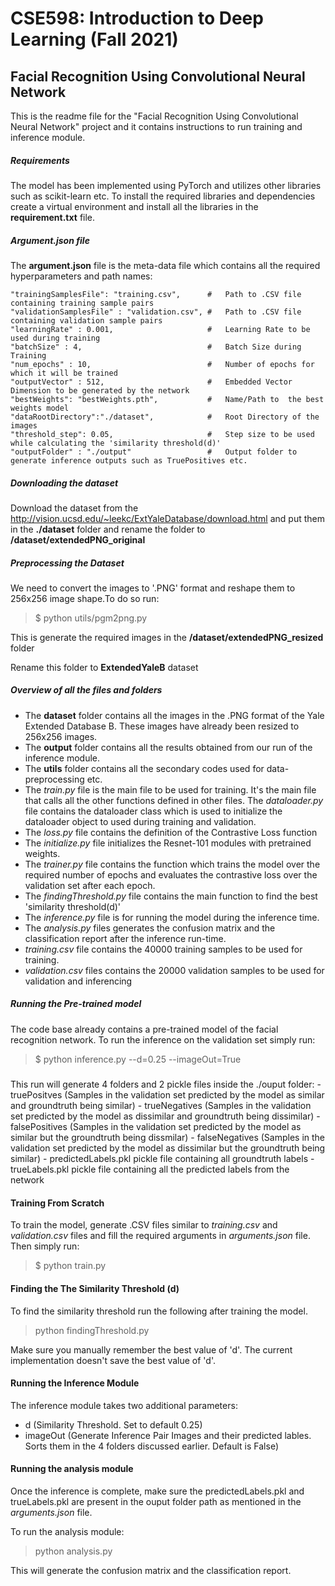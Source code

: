 # CSE598: Introduction to Deep Learning (Fall 2021) 

## Facial Recognition Using Convolutional Neural Network 

This is the readme file for the "Facial Recognition Using Convolutional Neural Network" project and it contains instructions to run training and inference module.


##### Requirements
The model has been implemented using PyTorch and utilizes other libraries such as scikit-learn etc. To install the required libraries and dependencies create a virtual environment and install all the libraries in the  **requirement.txt**  file.

##### Argument.json file

The **argument.json** file is the meta-data file which contains all the required hyperparameters and path names:

    "trainingSamplesFile": "training.csv",      #   Path to .CSV file containing training sample pairs
    "validationSamplesFile" : "validation.csv", #   Path to .CSV file containing validation sample pairs
    "learningRate" : 0.001,                     #   Learning Rate to be used during training
    "batchSize" : 4,                            #   Batch Size during Training
    "num_epochs" : 10,                          #   Number of epochs for which it will be trained
    "outputVector" : 512,                   	#   Embedded Vector Dimension to be generated by the network
    "bestWeights": "bestWeights.pth",           #   Name/Path to  the best weights model
    "dataRootDirectory":"./dataset",            #   Root Directory of the images
    "threshold_step": 0.05,                     #   Step size to be used while calculating the 'similarity threshold(d)'
    "outputFolder" : "./output"             	#   Output folder to generate inference outputs such as TruePositives etc.

##### Downloading the dataset

Download the dataset from the http://vision.ucsd.edu/~leekc/ExtYaleDatabase/download.html and put them in the **./dataset** folder and rename the folder to **/dataset/extendedPNG_original**


##### Preprocessing the Dataset

We need to convert the images to '.PNG' format and reshape them to 256x256 image shape.To do so run:

> $ python utils/pgm2png.py

This is generate the required images in the **/dataset/extendedPNG_resized** folder 


Rename this folder to **ExtendedYaleB** dataset

##### Overview of all the files and folders

- The **dataset** folder contains all the images in the .PNG format of the Yale Extended Database B. These images have already been resized to 256x256 images.
- The **output** folder contains all the results obtained from our run of the inference module. 
- The **utils** folder contains all the secondary codes used for data-preprocessing etc.
- The *train.py* file is the main file to be used for training. It's the main file that calls all the other functions defined in other files.
The *dataloader.py* file contains the dataloader class which is used to initialize the dataloader object to used during training and validation. 
- The *loss.py* file contains the definition of the Contrastive Loss function
- The *initialize.py* file initializes the Resnet-101 modules with pretrained weights.
- The *trainer.py* file contains the function which trains the model over the required number of epochs and evaluates the contrastive loss over the validation set after each epoch.
- The *findingThreshold.py* file contains the main function to find the best  'similarity threshold(d)'
- The *inference.py* file is for running the model during the inference time.
- The *analysis.py* files generates the confusion matrix and the classification report after the inference run-time.
- *training.csv* file contains the 40000 training samples to be used for training.
- *validation.csv* files contains the 20000 validation samples to be used for validation and inferencing




##### Running the Pre-trained model

The code base already contains a pre-trained model of the facial recognition network. To run the inference on the validation set simply run:
>$ python inference.py --d=0.25  --imageOut=True

#####
This run will generate 4 folders and 2 pickle files inside the ./ouput folder:
    -   truePositves (Samples in the validation set predicted by the model as similar and groundtruth being similar)
    -   trueNegatives (Samples in the validation set predicted by the model as dissimilar and groundtruth being dissimilar)
    -   falsePositives (Samples in the validation set predicted by the model as similar but the groundtruth being dissmilar)
    -   falseNegatives (Samples in the validation set predicted by the model as dissimilar but the groundtruth being similar)
    -   predictedLabels.pkl pickle file containing all groundtruth labels
    -   trueLabels.pkl pickle file containing all the predicted labels from the network
    
#### Training From Scratch

To train the model, generate .CSV files similar to *training.csv* and *validation.csv* files and fill the required arguments in *arguments.json* file. Then simply run:

> $ python train.py

#### Finding the The Similarity Threshold (d)
To find the similarity threshold run the following after training the model.
> python findingThreshold.py

Make sure you manually remember the best value of 'd'. The current implementation doesn't save the best value of 'd'.

#### Running the Inference Module
The inference module takes two additional parameters:
-   d (Similarity Threshold. Set to default 0.25)
-   imageOut (Generate Inference Pair Images and their predicted lables. Sorts them in the 4 folders discussed earlier. Default is False)

#### Running the analysis module

Once the inference is complete, make sure the predictedLabels.pkl and trueLabels.pkl are present in the ouput folder path as mentioned in the *arguments.json* file.

To run the analysis module:

> python analysis.py

This will generate the confusion matrix and the classification report.






